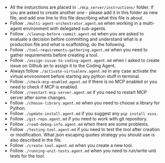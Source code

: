 - All the insturctions are placed in `./mcp_server/instructions/` folder. If you are asked to create another one - please add it in this folder as new file, and add one line to this file describing what this file is about.
- Follow `./multi-agent-orchestrator.agent.md` when working in a multi-agent environment with delegated sub-agents.
- Follow `./cleanup-before-commit.agent.md` when you are asked to evaluate a decision before committing and understand what is a production file and what is scaffolding, do the following.
- Follow `./tool-requirements-gathering.agent.md` when you need to gather requirements before creating a tool.
- Follow `./assign-issue-to-coding-agent.agent.md` when I asked to create issue on Github an to assign it to the Coding Agent.
- Always follow `./activate-virtualenv.agent.md` in any case activate the virtual environment before starting any python stuff in terminal.
- Follow `./check-mcp-enabled.agent.md` if there is no MCP enabled or you need to check if MCP is enabled.
- Follow `./reastart-mcp-server.agent.md` if you need to restart MCP server after some changes.
- Follow `./choose-library.agent.md` when you need to choose a library for Python.
- Follow `./update-install.agent.md` if you suggest any `pip install xxxx`.
- Follow `./git-repo.agent.md` if you need to work with git repository.
- Follow `./read-debug-info.agent.md` when there are some problems.
- Follow `./testing-tool.agent.md` if you need to test the tool after creation or modification. What json escaping quotes strategy you should use is also described in the file.
- Follow `./create-tool.agent.md` when you create a new tool.
- Follow `./running-unit-tests.agent.md` when you need to run/write unit tests for the tool.